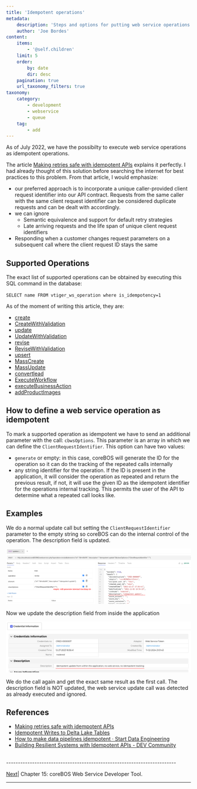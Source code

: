 ```yaml
---
title: 'Idempotent operations'
metadata:
    description: 'Steps and options for putting web service operations in the coreBOS queue for deferred execution'
    author: 'Joe Bordes'
content:
    items:
        - '@self.children'
    limit: 5
    order:
        by: date
        dir: desc
    pagination: true
    url_taxonomy_filters: true
taxonomy:
    category:
        - development
        - webservice
        - queue
    tag:
        - add
---
```


As of July 2022, we have the possibilty to execute web service operations as idempotent operations.

The article [Making retries safe with idempotent APIs](https://aws.amazon.com/builders-library/making-retries-safe-with-idempotent-APIs/) explains it perfectly. I had already thought of this solution before searching the internet for best practices to this problem. From that article, I would emphasize:

- our preferred approach is to incorporate a unique caller-provided client request identifier into our API contract. Requests from the same caller with the same client request identifier can be considered duplicate requests and can be dealt with accordingly.
- we can ignore
  - Semantic equivalence and support for default retry strategies
  - Late arriving requests and the life span of unique client request identifiers
- Responding when a customer changes request parameters on a subsequent call where the client request ID stays the same

## Supported Operations

The exact list of supported operations can be obtained by executing this SQL command in the database:

`SELECT name FROM vtiger_ws_operation where is_idempotency=1`

As of the moment of writing this article, they are:

- [create](../08.methodreference/item.md#create)
- [CreateWithValidation](../08.methodreference/item.md#validations-create-update-and-revise-with-validations)
- [update](../08.methodreference/item.md#update)
- [UpdateWithValidation](../08.methodreference/item.md#validations-create-update-and-revise-with-validations)
- [revise](../08.methodreference/item.md#revise)
- [ReviseWithValidation](../08.methodreference/item.md#validations-create-update-and-revise-with-validations)
- [upsert](../08.methodreference/item.md#upsert)
- [MassCreate](../08.methodreference/item.md#masscreate-massupsert)
- [MassUpdate](../08.methodreference/item.md#massupdate)
- [convertlead](../01.convertleadwebservice/item.md)
- [ExecuteWorkflow](../00.manual/05.wfrlqsat/item.md#executeworkflow-operation)
- [executeBusinessAction](../../../05.configuration-tools/03.business-actions/05.webservice_ba/item.md)
- [addProductImages](../03.docenhance/item.md#product-multi-image-field)

## How to define a web service operation as idempotent

To mark a supported operation as idempotent we have to send an additional parameter with the call: `cbwsOptions`. This parameter is an array in which we can define the `ClientRequestIdentifier`. This option can have two values:

- `generate` or empty: in this case, coreBOS will generate the ID for the operation so it can do the tracking of the repeated calls internally
- any string identifier for the operation. If the ID is present in the application, it will consider the operation as repeated and return the previous result, if not, it will use the given ID as the idempotent identifier for the operations internal tracking. This permits the user of the API to determine what a repeated call looks like.

## Examples

We do a normal update call but setting the `ClientRequestIdentifier` parameter to the empty string so coreBOS can do the internal control of the operation. The description field is updated.

![idempotent revise](IdempotentRevise.png?width=100%)

Now we update the description field from inside the application

![updated description](AppUpdate.png?width=100%)

We do the call again and get the exact same result as the first call. The description field is NOT updated, the web service update call was detected as already executed and ignored.

## References

- [Making retries safe with idempotent APIs](making-retries-safe-with-idempotent-apis-malcolm-featonby.pdf)
- [Idempotent Writes to Delta Lake Tables](https://towardsdatascience.com/idempotent-writes-to-delta-lake-tables-96f49addd4aa)
- [How to make data pipelines idempotent · Start Data Engineering](https://www.startdataengineering.com/post/why-how-idempotent-data-pipeline/)
- [Building Resilient Systems with Idempotent APIs - DEV Community](https://dev.to/karishmashukla/building-resilient-systems-with-idempotent-apis-5e5p)

<br>
------------------------------------------------------------------------

[Next](../../02.coreboswsbrowser)| Chapter 15: coreBOS Web Service Developer Tool.

------------------------------------------------------------------------
